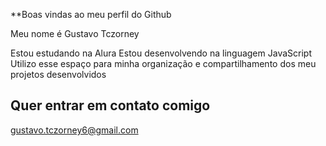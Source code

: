 **Boas vindas ao meu perfil do Github

Meu nome é Gustavo Tczorney

  Estou estudando na Alura
  Estou desenvolvendo na linguagem JavaScript
  Utilizo esse espaço para minha organização e compartilhamento dos meu projetos desenvolvidos
  
  ## Quer entrar em contato comigo
  
  gustavo.tczorney6@gmail.com
